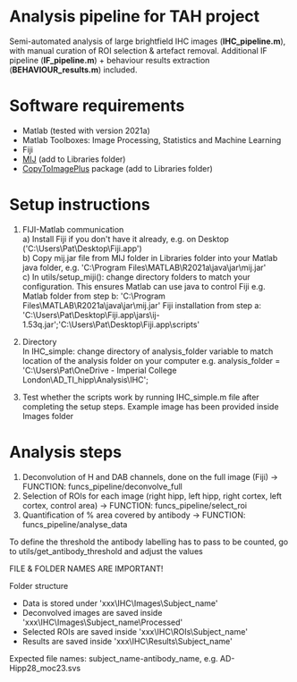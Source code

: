 # Analysis pipeline for TAH project
Semi-automated analysis of large brightfield IHC images (**IHC_pipeline.m**), with manual curation of ROI selection & artefact removal. Additional IF pipeline (**IF_pipeline.m**) + behaviour results extraction (**BEHAVIOUR_results.m**) included.

# Software requirements
* Matlab (tested with version 2021a)
* Matlab Toolboxes: Image Processing, Statistics and Machine Learning
* Fiji
* [MIJ](https://www.mathworks.com/matlabcentral/fileexchange/47545-mij-running-imagej-and-fiji-within-matlab) (add to Libraries folder)
* [CopyToImagePlus](https://github.com/kouichi-c-nakamura/copytoImagePlus) package (add to Libraries folder)

# Setup instructions
1) FIJI-Matlab communication  
a) Install Fiji if you don't have it already, e.g. on Desktop ('C:\Users\Pat\Desktop\Fiji.app')  
b) Copy mij.jar file from MIJ folder in Libraries folder into your Matlab java folder, e.g. 'C:\Program Files\MATLAB\R2021a\java\jar\mij.jar'  
c) In utils/setup_miji(): change directory folders to match your configuration. This ensures Matlab can use java to control Fiji
   e.g. Matlab folder from step b: 'C:\Program Files\MATLAB\R2021a\java\jar\mij.jar'
   Fiji installation from step a: 'C:\Users\Pat\Desktop\Fiji.app\jars\ij-1.53q.jar';'C:\Users\Pat\Desktop\Fiji.app\scripts'  

2) Directory  
In IHC_simple: change directory of analysis_folder variable to match location of the analysis folder on your computer
  e.g. analysis_folder = 'C:\Users\Pat\OneDrive - Imperial College London\AD_TI_hipp\Analysis\IHC';

3) Test whether the scripts work by running IHC_simple.m file after completing the setup steps. Example image has been provided inside Images folder


# Analysis steps
1) Deconvolution of H and DAB channels, done on the full image (Fiji) -> FUNCTION: funcs_pipeline/deconvolve_full
2) Selection of ROIs for each image (right hipp, left hipp, right cortex, left cortex, control area) -> FUNCTION: funcs_pipeline/select_roi
3) Quantification of % area covered by antibody -> FUNCTION: funcs_pipeline/analyse_data


To define the threshold the antibody labelling has to pass to be counted, go to utils/get_antibody_threshold and adjust the values


FILE & FOLDER NAMES ARE IMPORTANT!

Folder structure
* Data is stored under 'xxx\IHC\Images\Subject_name'
* Deconvolved images are saved inside 'xxx\IHC\Images\Subject_name\Processed'
* Selected ROIs are saved inside 'xxx\IHC\ROIs\Subject_name'
* Results are saved inside 'xxx\IHC\Results\Subject_name'

Expected file names: subject_name-antibody_name, e.g. AD-Hipp28_moc23.svs
